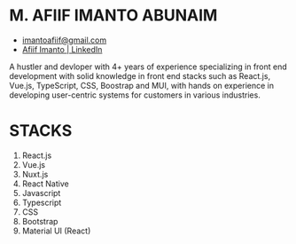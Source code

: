 # M. AFIIF IMANTO ABUNAIM
* imantoafiif@gmail.com
* [Afiif Imanto | LinkedIn](https://www.linkedin.com/in/afiif-imanto-a46a7314b/)

A hustler and devloper with 4+ years of experience specializing in front end development with solid knowledge in front end stacks such as React.js, Vue.js, TypeScript, CSS, Boostrap and MUI, with hands on experience in developing user-centric systems for customers in various industries.
# STACKS
1. React.js
2. Vue.js
3. Nuxt.js
4. React Native
5. Javascript
6. Typescript 
7. CSS 
8. Bootstrap
9. Material UI (React)
